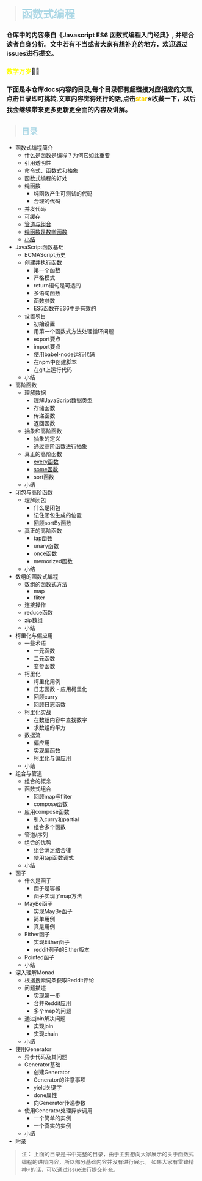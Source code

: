 > <h1 style="color:lightblue">函数式编程</h1>

### 仓库中的内容来自《Javascript ES6 函数式编程入门经典》, 并结合读者自身分析。文中若有不当或者大家有想补充的地方，欢迎通过issues进行提交。

### <b style="color:yellow">数学万岁</b>🙌🎆

### 下面是本仓库docs内容的目录,每个目录都有超链接对应相应的文章,点击目录即可挑转,文章内容觉得还行的话,点击<b style="color:gold">star</b>⭐收藏一下，以后我会继续带来更多更新更全面的内容及讲解。

> <h2 style="color:lightblue">目录</h2>

+ 函数式编程简介
   + 什么是函数是编程？为何它如此重要
   + 引用透明性
   + 命令式、函数式和抽象
   + 函数式编程的好处
   + 纯函数
      + 纯函数产生可测试的代码
      + 合理的代码
   + 并发代码
   + [可缓存](https://github.com/Enl0ve/Road-of-JS/blob/master/functionalCode/docs/Functional%20Code%20Introduction/%E5%8F%AF%E7%BC%93%E5%AD%98.md)
   + [管道与组合](https://github.com/Enl0ve/Road-of-JS/blob/master/functionalCode/docs/Functional%20Code%20Introduction/%E7%AE%A1%E9%81%93%E4%B8%8E%E7%BB%84%E5%90%88(compose%26pipe).md)
   + [纯函数是数学函数](https://github.com/Enl0ve/Road-of-JS/blob/master/functionalCode/docs/Functional%20Code%20Introduction/%E7%BA%AF%E5%87%BD%E6%95%B0%E6%98%AF%E6%95%B0%E5%AD%A6%E5%87%BD%E6%95%B0.md)
   + [小结]()
+ JavaScript函数基础
   + ECMAScript历史
   + 创建并执行函数
      + 第一个函数
      + 严格模式
      + return语句是可选的
      + 多语句函数
      + 函数参数
      + ES5函数在ES6中是有效的
   + 设置项目
      + 初始设置
      + 用第一个函数式方法处理循环问题
      + export要点
      + import要点
      + 使用babel-node运行代码
      + 在npm中创建脚本
      + 在git上运行代码
   + 小结
+ 高阶函数
   + 理解数据
     + [理解JavaScript数据类型](https://github.com/Enl0ve/Road-of-JS/blob/master/functionalCode/docs/High%20Order%20Function/Understand%20Bisic%20Type%20of%20Data.md)
     + 存储函数
     + 传递函数
     + 返回函数
   + 抽象和高阶函数
     + 抽象的定义
     + [通过高阶函数进行抽象](https://github.com/Enl0ve/Road-of-JS/blob/master/functionalCode/docs/High%20Order%20Function/abstract%20by%20HOC.md)
   + 真正的高阶函数
     + [every函数]()
     + [some函数]()
     + sort函数
   + 小结
 + 闭包与高阶函数
   + 理解闭包
     + 什么是闭包
     + 记住闭包生成的位置
     + 回顾sortBy函数     
   + 真正的高阶函数
     + tap函数
     + unary函数
     + once函数
     + memorized函数
   + 小结
+ 数组的函数式编程
   + 数组的函数式方法
     + map
     + fliter
   + 连接操作
   + reduce函数
   + zip数组
   + 小结
+ 柯里化与偏应用
   + 一些术语
     + 一元函数
     + 二元函数
     + 变参函数
   + 柯里化
     + 柯里化用例
     + 日志函数 - 应用柯里化
     + 回顾curry
     + 回顾日志函数
   + 柯里化实战
     + 在数组内容中查找数字
     + 求数组的平方
   + 数据流
     + 偏应用
     + 实现偏函数
     + 柯里化与偏应用
   + 小结
+ 组合与管道
   + 组合的概念
   + 函数式组合
     + 回顾map与fliter
     + compose函数
   + 应用compose函数
     + 引入curry和partial
     + 组合多个函数
   + 管道/序列
   + 组合的优势
     + 组合满足结合律
     + 使用tap函数调式
   + 小结
 + 函子
   + 什么是函子
     + 函子是容器
     + 函子实现了map方法
   + MayBe函子
     + 实现MayBe函子
     + 简单用例
     + 真是用例
   + Either函子
     + 实现Either函子
     + reddit例子的Either版本
   + Pointed函子
   + 小结
 + 深入理解Monad
   + 根据搜索词条获取Reddit评论
   + 问题描述
     + 实现第一步
     + 合并Reddit应用
     + 多个map的问题
   + 通过join解决问题
     + 实现join
     + 实现chain
   + 小结
 + 使用Generator
   + 异步代码及其问题
   + Generator基础
     + 创建Generator
     + Generator的注意事项
     + yield关键字
     + done属性
     + 向Generator传递参数
   + 使用Generator处理异步调用
     + 一个简单的实例
     + 一个真实的实例
   + 小结
+ 附录


> 注： 上面的目录是书中完整的目录，由于主要想向大家展示的关于函数式编程的进阶内容，所以部分基础内容并没有进行展示。 如果大家有雷锋精神⚡的话，可以通过issue进行提交补充。